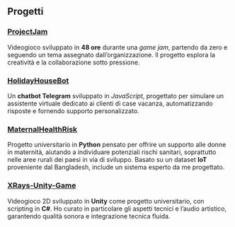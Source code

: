 ## Progetti

### [ProjectJam](https://github.com/GianluDR/ProjectJam)  
Videogioco sviluppato in **48 ore** durante una *game jam*, partendo da zero e seguendo un tema assegnato dall’organizzazione. Il progetto esplora la creatività e la collaborazione sotto pressione.

### [HolidayHouseBot](https://github.com/GianluDR/HolidayHouseBot)  
Un **chatbot Telegram** sviluppato in *JavaScript*, progettato per simulare un assistente virtuale dedicato ai clienti di case vacanza, automatizzando risposte e fornendo supporto personalizzato.

### [MaternalHealthRisk](https://github.com/GianluDR/MaternalHealthRisk)  
Progetto universitario in **Python** pensato per offrire un supporto alle donne in maternità, aiutando a individuare potenziali rischi sanitari, soprattutto nelle aree rurali dei paesi in via di sviluppo. Basato su un dataset **IoT** proveniente dal Bangladesh, include un sistema esperto da me progettato.

### [XRays-Unity-Game](https://github.com/GianluDR/XRays-Unity-game)  
Videogioco 2D sviluppato in **Unity** come progetto universitario, con scripting in **C#**. Ho curato in particolare gli aspetti tecnici e l’audio artistico, garantendo qualità sonora e integrazione tecnica fluida.
